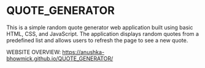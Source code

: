 # QUOTE_GENERATOR
This is a simple random quote generator web application built using basic HTML, CSS, and JavaScript. The application displays random quotes from a predefined list and allows users to refresh the page to see a new quote.

WEBSITE OVERVIEW: https://anushka-bhowmick.github.io/QUOTE_GENERATOR/
